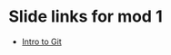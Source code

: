 # Slide links for mod 1
- [Intro to Git](https://docs.google.com/presentation/d/1wvqBQ5DZBfn6kY-dvHt1ezVFfcUd8irvbeQPvOrhYhc/edit#slide=id.g850a1299dd_0_26)

